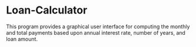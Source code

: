 # Loan-Calculator
This program provides a graphical user interface for computing the monthly and total payments based upon annual interest rate, number of years, and loan amount.
